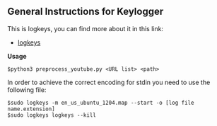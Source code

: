 ## General Instructions for Keylogger
This is logkeys, you can find more about it in this link:<br>
* [logkeys](https://github.com/kernc/logkeys)<br>

**Usage** 

```
$python3 preprocess_youtube.py <URL list> <path>
```
In order to achieve the correct encoding for stdin you need to use the following file:<br>
```
$sudo logkeys -m en_us_ubuntu_1204.map --start -o [log file name.extension]
$sudo logkeys logkeys --kill
```
